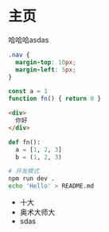 # 主页

哈哈哈asdas

```css
.nav {
  margin-top: 10px;
  margin-left: 5px;
}
```

```js
const a = 1
function fn() { return 0 }
```

```html
<div>
  你好
</div>
```

```python
def fn():
  a = [1, 2, 3]
  b = (1, 2, 3)
```

```sh
# 开发模式
npm run dev .
echo 'Hello' > README.md
```

- 十大
- 奥术大师大
- sdas